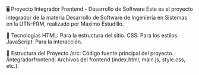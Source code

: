 🖥️ Proyecto Integrador Frontend - Desarrollo de Software
Este es el proyecto integrador de la materia Desarrollo de Software de Ingeniería en Sistemas en la UTN-FRM, realizado por Máximo Estudillo.

🚀 Tecnologías
HTML: Para la estructura del sitio.
CSS: Para los estilos.
JavaScript: Para la interacción.

📂 Estructura del Proyecto
/src: Código fuente principal del proyecto.
/integradorfrontend: Archivos del frontend (index.html, main.js, style.css, etc.).
